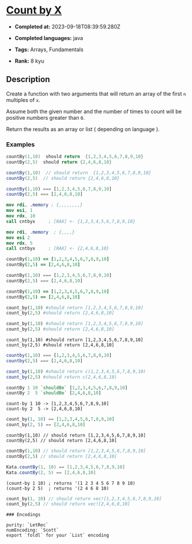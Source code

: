# [Count by X](https://www.codewars.com/kata/5513795bd3fafb56c200049e)

- **Completed at:** 2023-09-18T08:39:59.280Z

- **Completed languages:** java

- **Tags:** Arrays, Fundamentals

- **Rank:** 8 kyu

## Description

Create a function with two arguments that will return an array of the first `n` multiples of `x`. 

Assume both the given number and the number of times to count will be positive numbers greater than `0`. 

Return the results as an array or list ( depending on language ).

### Examples

```cpp
countBy(1,10)  should return  {1,2,3,4,5,6,7,8,9,10}
countBy(2,5)  should return {2,4,6,8,10}
```
```java
countBy(1,10)  // should return  {1,2,3,4,5,6,7,8,9,10}
countBy(2,5)  // should return {2,4,6,8,10}
```
```javascript
countBy(1,10) === [1,2,3,4,5,6,7,8,9,10]
countBy(2,5) === [2,4,6,8,10]
```
```nasm
mov rdi, .memory ; {,,,,,,,,}
mov esi, 1
mov rdx, 10
call cntbyx     ; [RAX] <- {1,2,3,4,5,6,7,8,9,10}

mov rdi, .memory  ; {,,,,}
mov esi 2
mov rdx, 5
call cntbyx     ; [RAX] <- {2,4,6,8,10}
```
```coffeescript
countBy(1,10) == [1,2,3,4,5,6,7,8,9,10]
countBy(2,5) == [2,4,6,8,10]
```
```dart
countBy(1,10) === [1,2,3,4,5,6,7,8,9,10]
countBy(2,5) === [2,4,6,8,10]
```
```coffeescript
countBy(1,10) == [1,2,3,4,5,6,7,8,9,10]
countBy(2,5) == [2,4,6,8,10]
```
```python
count_by(1,10) #should return [1,2,3,4,5,6,7,8,9,10]
count_by(2,5) #should return [2,4,6,8,10]
```
```ruby
count_by(1,10) #should return [1,2,3,4,5,6,7,8,9,10]
count_by(2,5) #should return [2,4,6,8,10]
```
```crystal
count_by(1,10) #should return [1,2,3,4,5,6,7,8,9,10]
count_by(2,5) #should return [2,4,6,8,10]
```
```julia
countby(1,10) === [1,2,3,4,5,6,7,8,9,10]
countby(2,5) === [2,4,6,8,10]
```
```r
count_by(1,10) #should return c(1,2,3,4,5,6,7,8,9,10)
count_by(2,5) #should return c(2,4,6,8,10)
```
```haskell
countBy 1 10 `shouldBe` [1,2,3,4,5,6,7,8,9,10]
countBy 2  5 `shouldBe` [2,4,6,8,10]
```
```lambdacalc
count-by 1 10 -> [1,2,3,4,5,6,7,8,9,10]
count-by 2  5 -> [2,4,6,8,10]
```
```elixir
count_by(1, 10) == [1,2,3,4,5,6,7,8,9,10]
count_by(2, 5) == [2,4,6,8,10]
```
```solidity
countBy(1,10) // should return [1,2,3,4,5,6,7,8,9,10]
countBy(2,5) // should return [2,4,6,8,10]
```
```php
countBy(1,10) // should return [1,2,3,4,5,6,7,8,9,10]
countBy(2,5) // should return [2,4,6,8,10]
```
```groovy
Kata.countBy(1, 10) == [1,2,3,4,5,6,7,8,9,10]
Kata.countBy(2, 5) == [2,4,6,8,10]
```
```racket
(count-by 1 10) ; returns '(1 2 3 4 5 6 7 8 9 10)
(count-by 2 5)  ; returns '(2 4 6 8 10)
```
```rust
count_by(1, 10) // should return vec![1,2,3,4,5,6,7,8,9,10]
count_by(2,5) // should return vec![2,4,6,8,10]
```

~~~if:lambdacalc
### Encodings

purity: `LetRec`  
numEncoding: `Scott`  
export `foldl` for your `List` encoding  
~~~